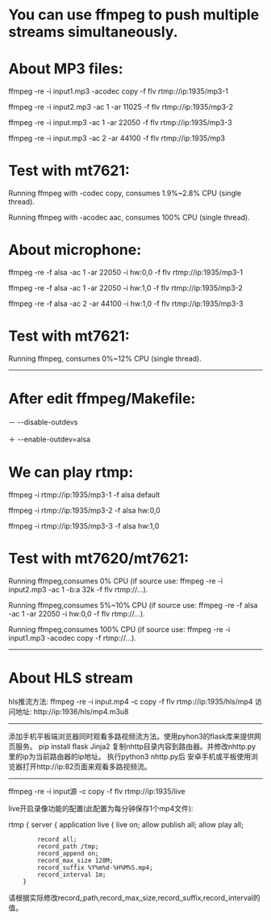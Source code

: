 # You can use ffmpeg to push multiple streams simultaneously.

# About MP3 files:
ffmpeg -re -i input1.mp3 -acodec copy -f flv rtmp://ip:1935/mp3-1

ffmpeg -re -i input2.mp3 -ac 1 -ar 11025 -f flv rtmp://ip:1935/mp3-2

ffmpeg -re -i input.mp3 -ac 1 -ar 22050 -f flv rtmp://ip:1935/mp3-3

ffmpeg -re -i input.mp3 -ac 2 -ar 44100 -f flv rtmp://ip:1935/mp3

# Test with mt7621:
Running ffmpeg with -codec copy, consumes 1.9%~2.8% CPU (single thread).

Running ffmpeg with -acodec aac, consumes 100% CPU (single thread).


# About microphone:
ffmpeg -re -f alsa -ac 1 -ar 22050 -i hw:0,0 -f flv rtmp://ip:1935/mp3-1

ffmpeg -re -f alsa -ac 1 -ar 22050 -i hw:1,0 -f flv rtmp://ip:1935/mp3-2

ffmpeg -re -f alsa -ac 2 -ar 44100 -i hw:1,0 -f flv rtmp://ip:1935/mp3-3

# Test with mt7621:
Running ffmpeg, consumes 0%~12% CPU (single thread).

------------------------------------------------------------------------
# After edit ffmpeg/Makefile:
－	--disable-outdevs

＋	--enable-outdev=alsa

# We can play rtmp:
ffmpeg -i rtmp://ip:1935/mp3-1 -f alsa default

ffmpeg -i rtmp://ip:1935/mp3-2 -f alsa hw:0,0

ffmpeg -i rtmp://ip:1935/mp3-3 -f alsa hw:1,0

# Test with mt7620/mt7621:
Running ffmpeg,consumes     0% CPU (if source use: ffmpeg -re -i input2.mp3 -ac 1 -b:a 32k -f flv rtmp://...).

Running ffmpeg,consumes 5%~10% CPU (if source use: ffmpeg -re -f alsa -ac 1 -ar 22050 -i hw:0,0 -f flv rtmp://...).

Running ffmpeg,consumes   100% CPU (if source use: ffmpeg -re -i input1.mp3 -acodec copy -f rtmp://...).


--------------------------------------------------------------------------
# About HLS stream
hls推流方法:
ffmpeg -re -i input.mp4 -c copy -f flv rtmp://ip:1935/hls/mp4
访问地址:
http://ip:1936/hls/mp4.m3u8

---------------------------------------------------------------------------

添加手机平板端浏览器同时观看多路视频流方法。使用pyhon3的flask库来提供网页服务。
pip install flask Jinja2
复制nhttp目录内容到路由器。并修改nhttp.py里的ip为当前路由器的ip地址。
执行python3 nhttp.py后
安卓手机或平板使用浏览器打开http://ip:82页面来观看多路视频流。

--------------------------------------------------------------------------

ffmpeg -re -i input源 -c copy -f flv rtmp://ip:1935/live

live开启录像功能的配置(此配置为每分钟保存1个mp4文件):

rtmp {
	server {
		application live {
			live on;
			allow publish all;
			allow play all;
                       
			record all;
			record_path /tmp;
			record_append on;
			record_max_size 128M;
			record_suffix %Y%m%d-%H%M%S.mp4;
			record_interval 1m;
		}

请根据实际修改record_path,record_max_size,record_suffix,record_interval的值。


